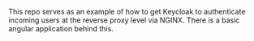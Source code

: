 This repo serves as an example of how to get Keycloak to authenticate incoming users at the reverse proxy level via NGINX. There is a basic angular application behind this.